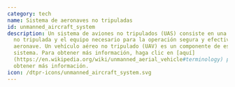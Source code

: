 ```yaml
---
category: tech
name: Sistema de aeronaves no tripuladas
id: unmanned_aircraft_system
description: Un sistema de aviones no tripulados (UAS) consiste en una aeronave
  no tripulada y el equipo necesario para la operación segura y efectiva de esa
  aeronave. Un vehículo aéreo no tripulado (UAV) es un componente de este
  sistema. Para obtener más información, haga clic en [aquí]
  (https://en.wikipedia.org/wiki/unmanned_aerial_vehicle#terminology) para
  obtener más información.
icon: /dtpr-icons/unmanned_aircraft_system.svg
---
```

